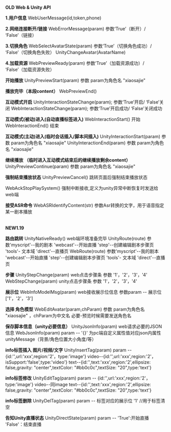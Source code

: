 **OLD Web & Unity API**

**1.用户信息**
WebUserMessage(id,token,phone)

**2.网络连接断开/链接**
WebErrorMessage(param)       参数‘True’（断开）/ ‘False’（链接）

**3.切换角色**
WebSelectAvatarState(param)  参数‘True’（切换角色成功）/ ‘False’（切换角色失败）
UnityChangeAvatar(AvatarName)

**4.加载资源**
WebPreviewReady(param)       参数‘True’（加载资源成功）/ ‘False’（加载资源失败）

**开始播放**
UnityPreviewStart(param)     参数 param为角色名 "xiaosajie"

**播放完毕（本段content）**
WebPreviewEnd()

**互动模式开启**
UnityInteractionStateChange(param);  参数‘True’开启/ ‘False’关闭
WebInteractionStateChange(param);  参数‘True’开启成功/ ‘False’关闭成功

**互动模式(被动)进入(自动直播标签进入)**
WebInteractionStart()         开始
WebInteractionEnd()           结束

**互动模式(主动)进入(临时会话插入/脚本间插入)**
UnityInteractionStart(param)  参数 param为角色名 "xiaosajie"
UnityInteractionEnd(param)    参数 param为角色名 "xiaosajie"

**继续播放 （临时进入互动模式结束后的继续播放剩余content）**
UnityPreviewContinue(param)   参数 param为角色名 "xiaosajie"

**强制结束播放状态**
UnityPreviewCancel()          跳转页面后强制结束播放状态

WebAckStopPlaySystem()        强制中断接收,定义为unity异常中断恢复时发送给web端

**接受ASR命令**
WebASRIdentifyContent(str)    参数Asr转换的文字，用于语音指定某一剧本播放



######
**NEW1.19**

**路由跳转**
UnityNativeReady()           web端环境准备完毕
UnityRoute(route)            参数'myscript'--我的剧本 'webcast'--开始直播 'step'--创建编辑剧本步骤页 'tools'- 文本域 'direct'--直播页
WebRoute(route)              参数'myscript'--我的剧本 'webcast'--开始直播 'step'--创建编辑剧本步骤页 'tools'- 文本域 'direct'--直播页

**步骤**
UnityStepChange(param)       web点击步骤条 参数 '1'，'2'，'3'，'4'
WebStepChange(param)         unity点击步骤条 参数 '1'，'2'，'3'，'4'

**展示位**
WebInfoModelMsg(param)       web接收展示位信息 参数param -- 展示位['1'，'2'，'3']

**选择 角色模型**
WebEditAvatar(param,chParam) 参数 param为角色名 "xiaosajie" ，chParam为中文名 必要-预览时候需要发送角色名

**保存脚本信息（unity必要信息）**
UnityJsonInfo(param)         web请求必要的JSON信息
WebJsonInfo(param)           param -- '{}' 为pc端自定义属性值对应json内属性unityMessage（背景/角色位置大小角度/等）

**info标签插入 图片/视频/文字**
UnityInsertTag(param)        param -- {id:'',url:'xxx',region:'2'，type:'image'} video--{id:'',url:'xxx',region:'2'，isSupport:'false',type:'video'}  text--{id:'',text:'xxx',region:'2',ellipsize: false,gravity: "center",textColor: "#bb0c0c",textSize: "20",type:'text'}

**info标签修改**
UnityEditTag(param)          param -- {id:'',url:'xxx',region:'2'，type:'image'} video--同image  text--{id:'',text:'xxx',region:'2',ellipsize: false,gravity: "center",textColor: "#bb0c0c",textSize: "20",type:'text'}

**info标签删除**
UnityDelTag(param)           param -- 标签对应的展示位 '1'  //用于标签清空

**告知Unity直播状态**
UnityDirectState(param)      param -- 'True':开始直播 'False'：结束直播
